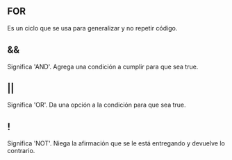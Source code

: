 ## FOR
Es un ciclo que se usa para generalizar y no repetir código.

## &&
Significa 'AND'. Agrega una condición a cumplir para que sea true.

## || 
Significa 'OR'. Da una opción a la condición para que sea true.

## ! 
Significa 'NOT'. Niega la afirmación que se le está entregando y devuelve lo contrario.
